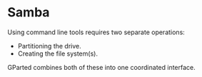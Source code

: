 # Samba

Using command line tools requires two separate operations:

* Partitioning the drive.
* Creating the file system\(s\).

GParted combines both of these into one coordinated interface.

